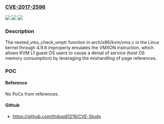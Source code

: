 ### [CVE-2017-2596](https://cve.mitre.org/cgi-bin/cvename.cgi?name=CVE-2017-2596)
![](https://img.shields.io/static/v1?label=Product&message=n%2Fa&color=blue)
![](https://img.shields.io/static/v1?label=Version&message=n%2Fa&color=blue)
![](https://img.shields.io/static/v1?label=Vulnerability&message=n%2Fa&color=brighgreen)

### Description

The nested_vmx_check_vmptr function in arch/x86/kvm/vmx.c in the Linux kernel through 4.9.8 improperly emulates the VMXON instruction, which allows KVM L1 guest OS users to cause a denial of service (host OS memory consumption) by leveraging the mishandling of page references.

### POC

#### Reference
No PoCs from references.

#### Github
- https://github.com/thdusdl1219/CVE-Study

